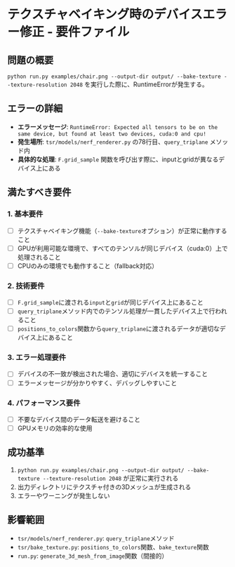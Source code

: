 # テクスチャベイキング時のデバイスエラー修正 - 要件ファイル

## 問題の概要
`python run.py examples/chair.png --output-dir output/ --bake-texture --texture-resolution 2048` を実行した際に、RuntimeErrorが発生する。

## エラーの詳細
- **エラーメッセージ**: `RuntimeError: Expected all tensors to be on the same device, but found at least two devices, cuda:0 and cpu!`
- **発生場所**: `tsr/models/nerf_renderer.py` の78行目、`query_triplane` メソッド内
- **具体的な処理**: `F.grid_sample` 関数を呼び出す際に、inputとgridが異なるデバイス上にある

## 満たすべき要件

### 1. 基本要件
- [ ] テクスチャベイキング機能（`--bake-texture`オプション）が正常に動作すること
- [ ] GPUが利用可能な環境で、すべてのテンソルが同じデバイス（cuda:0）上で処理されること
- [ ] CPUのみの環境でも動作すること（fallback対応）

### 2. 技術要件
- [ ] `F.grid_sample`に渡される`input`と`grid`が同じデバイス上にあること
- [ ] `query_triplane`メソッド内でのテンソル処理が一貫したデバイス上で行われること
- [ ] `positions_to_colors`関数から`query_triplane`に渡されるデータが適切なデバイス上にあること

### 3. エラー処理要件
- [ ] デバイスの不一致が検出された場合、適切にデバイスを統一すること
- [ ] エラーメッセージが分かりやすく、デバッグしやすいこと

### 4. パフォーマンス要件
- [ ] 不要なデバイス間のデータ転送を避けること
- [ ] GPUメモリの効率的な使用

## 成功基準
1. `python run.py examples/chair.png --output-dir output/ --bake-texture --texture-resolution 2048` が正常に実行される
2. 出力ディレクトリにテクスチャ付きの3Dメッシュが生成される
3. エラーやワーニングが発生しない

## 影響範囲
- `tsr/models/nerf_renderer.py`: `query_triplane`メソッド
- `tsr/bake_texture.py`: `positions_to_colors`関数、`bake_texture`関数
- `run.py`: `generate_3d_mesh_from_image`関数（間接的）